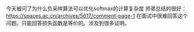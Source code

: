 今天被问了为什么负采样算法可以优化softmax的计算复杂度
师弟总结的很好：https://spaces.ac.cn/archives/5617/comment-page-1
在面试中很难回答这个问题。只能回答损失函数是等价的。涉及到很多证明。


